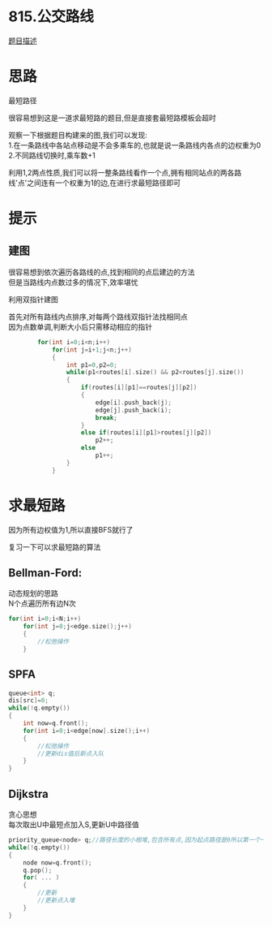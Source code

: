 # 815.公交路线

[题目描述](https://leetcode-cn.com/problems/bus-routes/)

# 思路

最短路径

很容易想到这是一道求最短路的题目,但是直接套最短路模板会超时

观察一下根据题目构建来的图,我们可以发现:  
1.在一条路线中各站点移动是不会多乘车的,也就是说一条路线内各点的边权重为0  
2.不同路线切换时,乘车数+1  

利用1,2两点性质,我们可以将一整条路线看作一个点,拥有相同站点的两各路线'点'之间连有一个权重为1的边,在进行求最短路径即可

# 提示

## 建图

很容易想到依次遍历各路线的点,找到相同的点后建边的方法  
但是当路线内点数过多的情况下,效率堪忧  

利用双指针建图

首先对所有路线内点排序,对每两个路线双指针法找相同点  
因为点数单调,判断大小后只需移动相应的指针
```c++
        for(int i=0;i<n;i++)
            for(int j=i+1;j<n;j++)
            {
                int p1=0,p2=0;
                while(p1<routes[i].size() && p2<routes[j].size())
                {
                    if(routes[i][p1]==routes[j][p2])
                    {
                        edge[i].push_back(j);
                        edge[j].push_back(i);
                        break;
                    }
                    else if(routes[i][p1]>routes[j][p2])
                        p2++;
                    else
                        p1++;
                }
            }
```

# 求最短路

因为所有边权值为1,所以直接BFS就行了

复习一下可以求最短路的算法

## Bellman-Ford:
动态规划的思路  
N个点遍历所有边N次  
```c++
for(int i=0;i<N;i++)
    for(int j=0;j<edge.size();j++)
    {
        //松弛操作
    }
```

## SPFA
```c++
queue<int> q;
dis[src]=0;
while(!q.empty())
{
    int now=q.front();
    for(int i=0;i<edge[now].size();i++)
    {
        //松弛操作
        //更新dis值后新点入队
    }
}
```

## Dijkstra
贪心思想  
每次取出U中最短点加入S,更新U中路径值  
```c++
priority_queue<node> q;//路径长度的小根堆,包含所有点,因为起点路径是0所以第一个一定是起点
while(!q.empty())
{
    node now=q.front();
    q.pop();
    for( ... )
    {
        //更新
        //更新点入堆
    }
}
```
